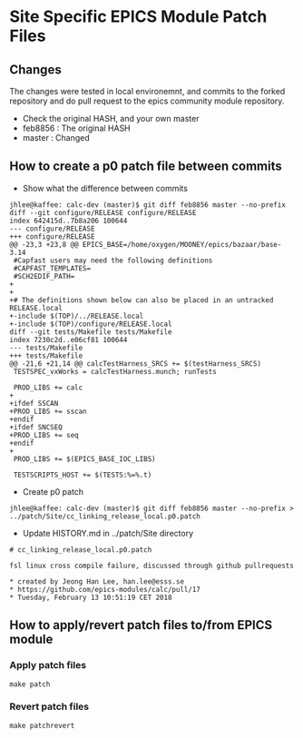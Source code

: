 # Site Specific EPICS Module Patch Files

## Changes
The changes were tested in local environemnt, and commits to the forked repository and do pull request to the epics community module repository.

* Check the original HASH, and your own master
* feb8856 : The original HASH
* master : Changed


## How to create a p0 patch file between commits


* Show what the difference between commits

```
jhlee@kaffee: calc-dev (master)$ git diff feb8856 master --no-prefix
diff --git configure/RELEASE configure/RELEASE
index 642415d..7b8a206 100644
--- configure/RELEASE
+++ configure/RELEASE
@@ -23,3 +23,8 @@ EPICS_BASE=/home/oxygen/MOONEY/epics/bazaar/base-3.14
 #Capfast users may need the following definitions
 #CAPFAST_TEMPLATES=
 #SCH2EDIF_PATH=
+
+
+# The definitions shown below can also be placed in an untracked RELEASE.local
+-include $(TOP)/../RELEASE.local
+-include $(TOP)/configure/RELEASE.local
diff --git tests/Makefile tests/Makefile
index 7230c2d..e06cf81 100644
--- tests/Makefile
+++ tests/Makefile
@@ -21,6 +21,14 @@ calcTestHarness_SRCS += $(testHarness_SRCS)
 TESTSPEC_vxWorks = calcTestHarness.munch; runTests
 
 PROD_LIBS += calc
+
+ifdef SSCAN
+PROD_LIBS += sscan
+endif
+ifdef SNCSEQ
+PROD_LIBS += seq
+endif
+
 PROD_LIBS += $(EPICS_BASE_IOC_LIBS)
 
 TESTSCRIPTS_HOST += $(TESTS:%=%.t)
```


* Create p0 patch

```
jhlee@kaffee: calc-dev (master)$ git diff feb8856 master --no-prefix > ../patch/Site/cc_linking_release_local.p0.patch
```


* Update HISTORY.md in ../patch/Site directory

```
# cc_linking_release_local.p0.patch

fsl linux cross compile failure, discussed through github pullrequests

* created by Jeong Han Lee, han.lee@esss.se
* https://github.com/epics-modules/calc/pull/17
* Tuesday, February 13 10:51:19 CET 2018

```


## How to apply/revert patch files to/from EPICS module 

### Apply patch files

```
make patch
```
### Revert patch files

```
make patchrevert
```
